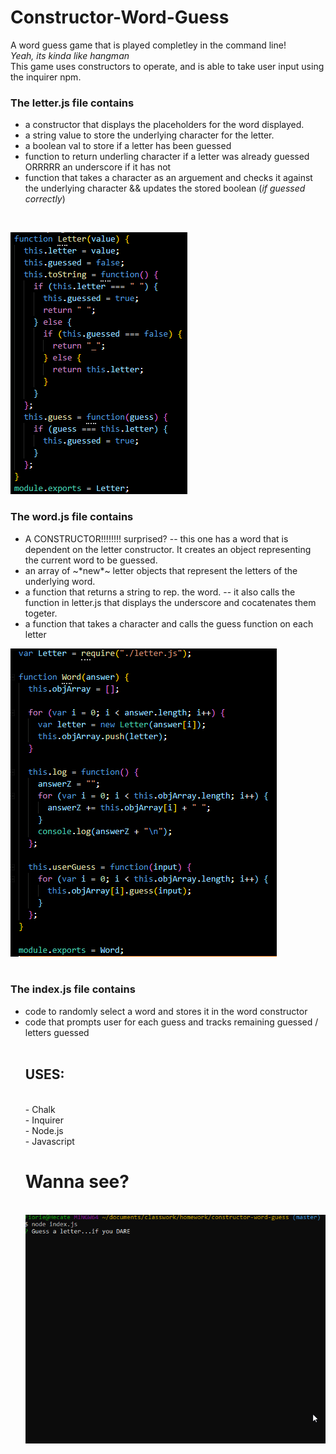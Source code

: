 # Constructor-Word-Guess

A word guess game that is played completley in the command line! <br>
<i>Yeah, its kinda like hangman</i><br>
This game uses constructors to operate, and is able to take user input using the inquirer npm. <br>

<h3>The letter.js file contains</h3><ul>

<li> a constructor that displays the placeholders for the word displayed.</li> 
<li>a string value to store the underlying character for the letter. </li>
<li> a boolean val to store if a letter has been guessed</li>
<li>function to return underling character if a letter was already guessed ORRRRR an underscore if it has not </li>
<li>function that takes a character as an arguement and checks it against the underlying character && updates the stored boolean (<i>if guessed correctly</i>)</ul><br>

<img src="letter.PNG"><br>

<h3>The word.js file contains </h3><ul>
<li> A CONSTRUCTOR!!!!!!!! surprised? -- this one has a word that is dependent on the letter constructor.  It creates an object representing the current word to be guessed.</li>
<li>an array of ~*new*~ letter objects that represent the letters of the underlying word.</li>
<li>a function that returns a string to rep. the word. -- it also calls the function in letter.js that displays the underscore and cocatenates them togeter. </li>
<li>a function that takes a character and calls the guess function on each letter</li></ul>
<img src="word.PNG"><br>
<br>
<h3>The index.js file contains</h3> <ul>
<li> code to randomly select a word and stores it in the word constructor</li>
<li> code that prompts user for each guess and tracks remaining guessed / letters guessed</li>
<BR>

<h2>USES:</h2><br>
- Chalk <br>
- Inquirer <br>
- Node.js <br>
- Javascript <br>
<h1>
Wanna see? </h1><br>
<img src="./fix.gif">
